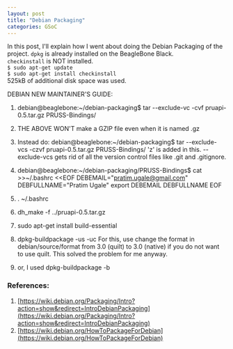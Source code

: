 ```yaml
---
layout: post
title: "Debian Packaging"
categories: GSoC
---
```


In this post, I'll explain how I went about doing the Debian Packaging of the project.
`dpkg` is already installed on the BeagleBone Black.<br>
`checkinstall` is NOT installed.<br>
`$ sudo apt-get update`<br>
`$ sudo apt-get install checkinstall`<br>
525kB of additional disk space was used.<br>

DEBIAN NEW MAINTAINER'S GUIDE:
1. debian@beaglebone:~/debian-packaging$ tar --exclude-vc -cvf pruapi-0.5.tar.gz PRUSS-Bindings/
2. THE ABOVE WON'T make a GZIP file even when it is named .gz
3. Instead do: debian@beaglebone:~/debian-packaging$ tar --exclude-vcs -czvf pruapi-0.5.tar.gz PRUSS-Bindings/
'z' is added in this. --exclude-vcs gets rid of all the version control files like .git and .gitignore.
4. debian@beaglebone:~/debian-packaging/PRUSS-Bindings$ cat >>~/.bashrc <<EOF
DEBEMAIL="pratim.ugale@gmail.com"
DEBFULLNAME="Pratim Ugale"
export DEBEMAIL DEBFULLNAME
EOF
5. . ~/.bashrc

7. dh_make -f ../pruapi-0.5.tar.gz
8. sudo apt-get install build-essential
9. dpkg-buildpackage -us -uc
   For this, use change the format in debian/source/format from 3.0 (quilt) to 3.0 (native) if you do not want to use quilt. This solved the problem for me anyway.
10. or, I used dpkg-buildpackage -b


### References:
1. [https://wiki.debian.org/Packaging/Intro?action=show&redirect=IntroDebianPackaging](https://wiki.debian.org/Packaging/Intro?action=show&redirect=IntroDebianPackaging)
2. [https://wiki.debian.org/HowToPackageForDebian](https://wiki.debian.org/HowToPackageForDebian)
